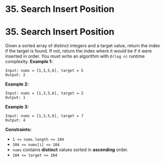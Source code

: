# 35. Search Insert Position

# 35. Search Insert Position
Given a sorted array of distinct integers and a target value, return the index if the target is found. If not, return the index where it would be if it were inserted in order.
You must write an algorithm with `O(log n)` runtime complexity.
**Example 1:**
```
Input: nums = [1,3,5,6], target = 5
Output: 2
```
**Example 2:**
```
Input: nums = [1,3,5,6], target = 2
Output: 1
```
**Example 3:**
```
Input: nums = [1,3,5,6], target = 7
Output: 4
```
**Constraints:**
- `1 <= nums.length <= 104`
- `104 <= nums[i] <= 104`
- `nums` contains **distinct** values sorted in **ascending** order.
- `104 <= target <= 104`